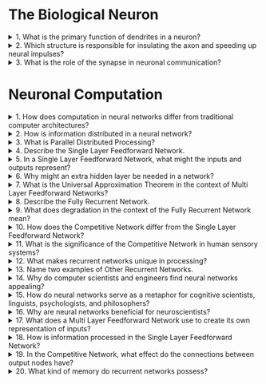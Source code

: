# The Biological Neuron
<details>
  <summary>1. What is the primary function of dendrites in a neuron?</summary>
  Dendrites receive signals from other neurons and conduct these signals to the cell body.
  </details>

<details>
  <summary>2. Which structure is responsible for insulating the axon and speeding up neural impulses?</summary>
  The Myelin sheath insulates the axon and helps speed up the transmission of neural impulses.
  </details>

<details>
  <summary>3. What is the role of the synapse in neuronal communication?</summary>
  The synapse is the junction between two neurons where neurotransmitters are released to transmit signals from one neuron to another.
  </details>

# Neuronal Computation
<details>
  <summary>1. How does computation in neural networks differ from traditional computer architectures?</summary>
  Computation in neural networks occurs in parallel across large numbers of very simple processing units, while traditional computer architectures process in a serial fashion.
</details>

<details>
  <summary>2. How is information distributed in a neural network?</summary>
  Information is distributed across the entire network rather than being located in one specific place or address.
</details>

<details>
  <summary>3. What is Parallel Distributed Processing?</summary>
  It is the method where computation occurs in parallel across many processing units, and information is distributed throughout the network.
</details>

<details>
  <summary>4. Describe the Single Layer Feedforward Network.</summary>
  The input units are set and activation propagates through the network until the values of the output units are determined. It acts as a vector-valued function taking one vector on the input and returning another on the output.
</details>

<details>
  <summary>5. In a Single Layer Feedforward Network, what might the inputs and outputs represent?</summary>
  The inputs might represent the characteristics of an object and the output might indicate which object is currently being viewed.
</details>

<details>
  <summary>6. Why might an extra hidden layer be needed in a network?</summary>
  Some problems are not solvable with single layer networks, so an extra hidden layer is added to allow the network to create its own representation of the inputs.
</details>

<details>
  <summary>7. What is the Universal Approximation Theorem in the context of Multi Layer Feedforward Networks?</summary>
  Given enough hidden units of the right kind, it is possible to approximate almost any function arbitrarily closely.
</details>

<details>
  <summary>8. Describe the Fully Recurrent Network.</summary>
  Patterns are instantiated on the units one at a time, modifying the weights. A degraded version of one pattern is presented, and the network can reconstruct the pattern.
</details>

<details>
  <summary>9. What does degradation in the context of the Fully Recurrent Network mean?</summary>
  Degradation might mean part of the pattern is missing, like when an object is occluded, or it is noisy due to interference with the memory trace.
</details>

<details>
  <summary>10. How does the Competitive Network differ from the Single Layer Feedforward Network?</summary>
  The competitive network has connections, usually negative, between the output nodes which make the output nodes compete to represent the current input pattern.
</details>

<details>
  <summary>11. What is the significance of the Competitive Network in human sensory systems?</summary>
  Networks of this kind have been used to explain the formation of topological maps in many human sensory systems, including vision, audition, touch, and smell.
</details>

<details>
  <summary>12. What makes recurrent networks unique in processing?</summary>
  Their processing depends on the state of the network at the last timestep, allowing them to respond to the current input differently based on previous inputs. They have a kind of short-term memory.
</details>

<details>
  <summary>13. Name two examples of Other Recurrent Networks.</summary>
  Simple Recurrent Network and the Jordan Network.
</details>

<details>
  <summary>14. Why do computer scientists and engineers find neural networks appealing?</summary>
  Neural networks provide a paradigm for solving problems which is often very successful, especially in domains that are poorly understood or subject to great uncertainty.
</details>

<details>
  <summary>15. How do neural networks serve as a metaphor for cognitive scientists, linguists, psychologists, and philosophers?</summary>
  They provide a metaphor for understanding cognitive processes such as perception, attention, learning, memory, language, reasoning, and thinking.
</details>

<details>
  <summary>16. Why are neural networks beneficial for neuroscientists?</summary>
  The mathematical simplification of physiological processes allows for the analysis of large networks of units, providing insight into how neuron interactions result in overt behaviour.
</details>

<details>
  <summary>17. What does a Multi Layer Feedforward Network use to create its own representation of inputs?</summary>
  An extra hidden layer.
</details>

<details>
  <summary>18. How is information processed in the Single Layer Feedforward Network?</summary>
  Activation is propagated through the network until the values of the output units are determined.
</details>

<details>
  <summary>19. In the Competitive Network, what effect do the connections between output nodes have?</summary>
  Because of these connections, the output nodes tend to compete to represent the current input pattern.
</details>

<details>
  <summary>20. What kind of memory do recurrent networks possess?</summary>
  They have a kind of short term memory.
</details>
